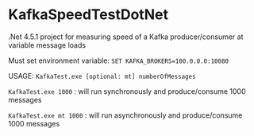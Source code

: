 # KafkaSpeedTestDotNet
.Net 4.5.1 project for measuring speed of a Kafka producer/consumer at variable message loads

Must set environment variable: ```SET KAFKA_BROKERS=100.0.0.0:10080```

USAGE: ```KafkaTest.exe [optional: mt] numberOfMessages```

```KafkaTest.exe 1000``` : will run synchronously and produce/consume 1000 messages
  
```KafkaTest.exe mt 1000``` : will run asynchronously and produce/consume 1000 messages
  
